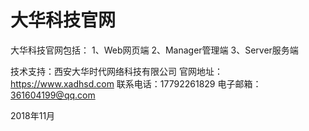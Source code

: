 # 大华科技官网

大华科技官网包括：
1、Web网页端
2、Manager管理端
3、Server服务端

技术支持：西安大华时代网络科技有限公司
官网地址：https://www.xadhsd.com
联系电话：17792261829
电子邮箱：361604199@qq.com

2018年11月
